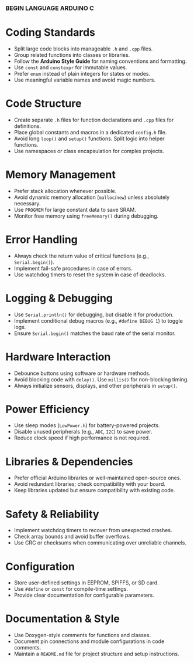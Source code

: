 ### BEGIN LANGUAGE ARDUINO C

# **Coding Standards**

- Split large code blocks into manageable `.h` and `.cpp` files.
- Group related functions into classes or libraries.
- Follow the **Arduino Style Guide** for naming conventions and formatting.
- Use `const` and `constexpr` for immutable values.
- Prefer `enum` instead of plain integers for states or modes.
- Use meaningful variable names and avoid magic numbers.

# **Code Structure**

- Create separate `.h` files for function declarations and `.cpp` files for definitions.
- Place global constants and macros in a dedicated `config.h` file.
- Avoid long `loop()` and `setup()` functions. Split logic into helper functions.
- Use namespaces or class encapsulation for complex projects.

# **Memory Management**

- Prefer stack allocation whenever possible.
- Avoid dynamic memory allocation (`malloc`/`new`) unless absolutely necessary.
- Use `PROGMEM` for large constant data to save SRAM.
- Monitor free memory using `freeMemory()` during debugging.

# **Error Handling**

- Always check the return value of critical functions (e.g., `Serial.begin()`).
- Implement fail-safe procedures in case of errors.
- Use watchdog timers to reset the system in case of deadlocks.

# **Logging & Debugging**

- Use `Serial.println()` for debugging, but disable it for production.
- Implement conditional debug macros (e.g., `#define DEBUG 1`) to toggle logs.
- Ensure `Serial.begin()` matches the baud rate of the serial monitor.

# **Hardware Interaction**

- Debounce buttons using software or hardware methods.
- Avoid blocking code with `delay()`. Use `millis()` for non-blocking timing.
- Always initialize sensors, displays, and other peripherals in `setup()`.

# **Power Efficiency**

- Use sleep modes (`LowPower.h`) for battery-powered projects.
- Disable unused peripherals (e.g., `ADC`, `I2C`) to save power.
- Reduce clock speed if high performance is not required.

# **Libraries & Dependencies**

- Prefer official Arduino libraries or well-maintained open-source ones.
- Avoid redundant libraries; check compatibility with your board.
- Keep libraries updated but ensure compatibility with existing code.

# **Safety & Reliability**

- Implement watchdog timers to recover from unexpected crashes.
- Check array bounds and avoid buffer overflows.
- Use CRC or checksums when communicating over unreliable channels.

# **Configuration**

- Store user-defined settings in EEPROM, SPIFFS, or SD card.
- Use `#define` or `const` for compile-time settings.
- Provide clear documentation for configurable parameters.

# **Documentation & Style**

- Use Doxygen-style comments for functions and classes.
- Document pin connections and module configurations in code comments.
- Maintain a `README.md` file for project structure and setup instructions.